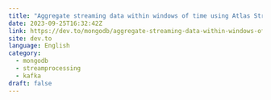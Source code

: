 ```yaml
---
title: "Aggregate streaming data within windows of time using Atlas Stream Processing"
date: 2023-09-25T16:32:42Z
link: https://dev.to/mongodb/aggregate-streaming-data-within-windows-of-time-using-atlas-stream-processing-1lm1?utm_medium=RSS&utm_source=news.12bit.vn
site: dev.to
language: English
category:
  - mongodb
  - streamprocessing
  - kafka
draft: false
---
```

